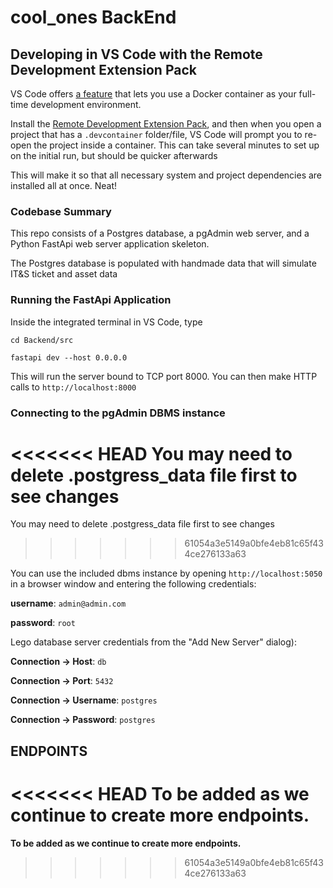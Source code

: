 # cool_ones BackEnd

## Developing in VS Code with the Remote Development Extension Pack

VS Code offers [a feature](https://code.visualstudio.com/docs/remote/containers) that lets you use a Docker container as your full-time development environment.

Install the [Remote Development Extension Pack](https://marketplace.visualstudio.com/items?itemName=ms-vscode-remote.vscode-remote-extensionpack), and then when you open a project that has a `.devcontainer` folder/file, VS Code will prompt you to re-open the project inside a container. This can take several minutes to set up on the initial run, but should be quicker afterwards

This will make it so that all necessary system and project dependencies are installed all at once. Neat!

### Codebase Summary

This repo consists of a Postgres database, a pgAdmin web server, and a Python FastApi web server application skeleton.

The Postgres database is populated with handmade data that will simulate IT&S ticket and asset data

### Running the FastApi Application

Inside the integrated terminal in VS Code, type

```
cd Backend/src
```

```
fastapi dev --host 0.0.0.0
```

This will run the server bound to TCP port 8000. You can then make HTTP calls to `http://localhost:8000`

### Connecting to the pgAdmin DBMS instance

<<<<<<< HEAD
You may need to delete  .postgress_data file first to see changes 
=======
You may need to delete .postgress_data file first to see changes
>>>>>>> 61054a3e5149a0bfe4eb81c65f434ce276133a63

You can use the included dbms instance by opening `http://localhost:5050` in a browser window and entering the following credentials:

**username**: `admin@admin.com`

**password**: `root`

Lego database server credentials from the "Add New Server" dialog):

**Connection -> Host**: `db`

**Connection -> Port**: `5432`

**Connection -> Username**: `postgres`

**Connection -> Password**: `postgres`

## ENDPOINTS

<<<<<<< HEAD
**To be added as we continue to create more endpoints.**
=======
**To be added as we continue to create more endpoints.**
>>>>>>> 61054a3e5149a0bfe4eb81c65f434ce276133a63
